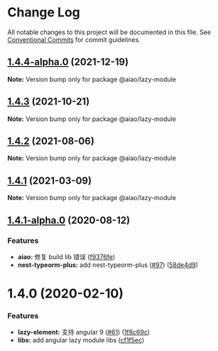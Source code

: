 # Change Log

All notable changes to this project will be documented in this file. See [Conventional Commits](https://conventionalcommits.org) for commit guidelines.

## [1.4.4-alpha.0](https://github.com/aiao-io/aiao/compare/@aiao/lazy-module@1.4.1-alpha.0...@aiao/lazy-module@1.4.4-alpha.0) (2021-12-19)

**Note:** Version bump only for package @aiao/lazy-module





## [1.4.3](https://github.com/aiao-io/aiao/compare/@aiao/lazy-module@1.4.1...@aiao/lazy-module@1.4.3) (2021-10-21)

**Note:** Version bump only for package @aiao/lazy-module

## [1.4.2](https://github.com/aiao-io/aiao/compare/@aiao/lazy-module@1.4.1-alpha.0...@aiao/lazy-module@1.4.2) (2021-08-06)

**Note:** Version bump only for package @aiao/lazy-module

## [1.4.1](https://github.com/aiao-io/aiao/compare/@aiao/lazy-module@1.4.1-alpha.0...@aiao/lazy-module@1.4.1) (2021-03-09)

**Note:** Version bump only for package @aiao/lazy-module

## [1.4.1-alpha.0](https://github.com/aiao-io/aiao/compare/@aiao/lazy-module@1.4.0...@aiao/lazy-module@1.4.1-alpha.0) (2020-08-12)

### Features

- **aiao:** 修复 build lib 错误 ([f9376fe](https://github.com/aiao-io/aiao/commit/f9376fe1a4823cf18965187a50bc8eaad16eadfd))
- **nest-typeorm-plus:** add nest-typeorm-plus ([#97](https://github.com/aiao-io/aiao/issues/97)) ([58de4d9](https://github.com/aiao-io/aiao/commit/58de4d9f6595824d86f59d4018ea4065c84f58fa))

# 1.4.0 (2020-02-10)

### Features

- **lazy-element:** 支持 angular 9 ([#61](https://github.com/aiao-io/aiao/issues/61)) ([1f8c69c](https://github.com/aiao-io/aiao/commit/1f8c69ce7a6d0d5a4051cac080a17aa71c3d8e29))
- **libs:** add angular lazy module libs ([cf1f5ec](https://github.com/aiao-io/aiao/commit/cf1f5ec71dc2213cb7edd6622a43b5ff835bf139))
